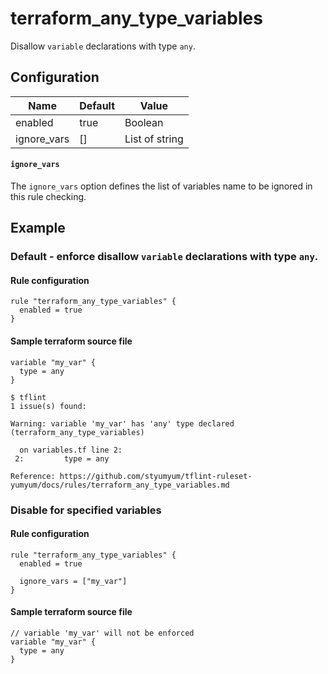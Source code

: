 # terraform_any_type_variables

Disallow `variable` declarations with type `any`.

## Configuration

| Name        | Default | Value          |
| ----------- | ------- | -------------- |
| enabled     | true    | Boolean        |
| ignore_vars | []      | List of string |

#### `ignore_vars`

The `ignore_vars` option defines the list of variables name to be ignored in this
rule checking.

## Example

### Default - enforce disallow `variable` declarations with type `any`.

#### Rule configuration

```hcl
rule "terraform_any_type_variables" {
  enabled = true
}
```

#### Sample terraform source file

```hcl
variable "my_var" {
  type = any
}
```

```
$ tflint
1 issue(s) found:

Warning: variable 'my_var' has 'any' type declared (terraform_any_type_variables)

  on variables.tf line 2:
 2:         type = any

Reference: https://github.com/styumyum/tflint-ruleset-yumyum/docs/rules/terraform_any_type_variables.md
```

### Disable for specified variables

#### Rule configuration

```hcl
rule "terraform_any_type_variables" {
  enabled = true

  ignore_vars = ["my_var"]
}
```

#### Sample terraform source file

```hcl
// variable 'my_var' will not be enforced
variable "my_var" {
  type = any
}
```
